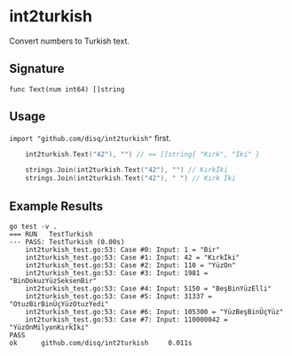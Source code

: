 # int2turkish

Convert numbers to Turkish text.

## Signature

    func Text(num int64) []string

## Usage

`import "github.com/disq/int2turkish"` first.

```go
    int2turkish.Text("42"), "") // == []string{ "Kırk", "İki" }

    strings.Join(int2turkish.Text("42"), "") // Kırkİki
    strings.Join(int2turkish.Text("42"), " ") // Kırk İki
```

## Example Results

    go test -v .
    === RUN   TestTurkish
    --- PASS: TestTurkish (0.00s)
        int2turkish_test.go:53: Case #0: Input: 1 = "Bir"
        int2turkish_test.go:53: Case #1: Input: 42 = "Kırkİki"
        int2turkish_test.go:53: Case #2: Input: 110 = "YüzOn"
        int2turkish_test.go:53: Case #3: Input: 1981 = "BinDokuzYüzSeksenBir"
        int2turkish_test.go:53: Case #4: Input: 5150 = "BeşBinYüzElli"
        int2turkish_test.go:53: Case #5: Input: 31337 = "OtuzBirBinÜçYüzOtuzYedi"
        int2turkish_test.go:53: Case #6: Input: 105300 = "YüzBeşBinÜçYüz"
        int2turkish_test.go:53: Case #7: Input: 110000042 = "YüzOnMilyonKırkİki"
    PASS
    ok      github.com/disq/int2turkish     0.011s
